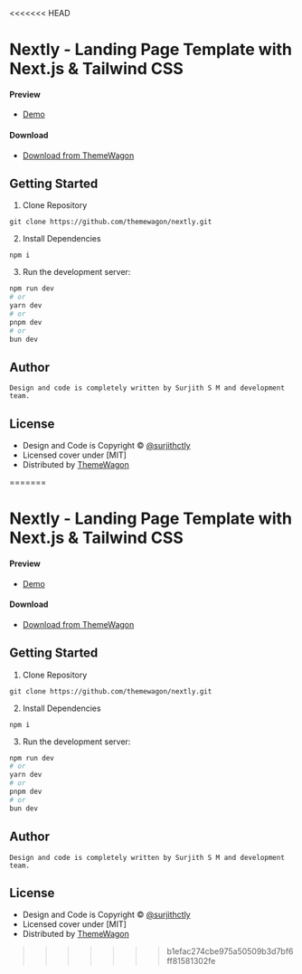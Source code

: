 <<<<<<< HEAD
# Nextly - Landing Page Template with Next.js & Tailwind CSS
#### Preview

 - [Demo](https://themewagon.github.io/nextly/)

#### Download
 - [Download from ThemeWagon](https://themewagon.com/themes/nextly/)

## Getting Started

1. Clone Repository
```
git clone https://github.com/themewagon/nextly.git
```
2. Install Dependencies
```
npm i
```
3. Run the development server:

```bash
npm run dev
# or
yarn dev
# or
pnpm dev
# or
bun dev
```

## Author 
```
Design and code is completely written by Surjith S M and development team. 
```

## License

 - Design and Code is Copyright &copy; [@surjithctly](https://surjithctly.in/)
 - Licensed cover under [MIT]
 - Distributed by [ThemeWagon](https://themewagon.com)

=======
# Nextly - Landing Page Template with Next.js & Tailwind CSS
#### Preview

 - [Demo](https://themewagon.github.io/nextly/)

#### Download
 - [Download from ThemeWagon](https://themewagon.com/themes/nextly/)

## Getting Started

1. Clone Repository
```
git clone https://github.com/themewagon/nextly.git
```
2. Install Dependencies
```
npm i
```
3. Run the development server:

```bash
npm run dev
# or
yarn dev
# or
pnpm dev
# or
bun dev
```

## Author 
```
Design and code is completely written by Surjith S M and development team. 
```

## License

 - Design and Code is Copyright &copy; [@surjithctly](https://surjithctly.in/)
 - Licensed cover under [MIT]
 - Distributed by [ThemeWagon](https://themewagon.com)

>>>>>>> b1efac274cbe975a50509b3d7bf6ff81581302fe
